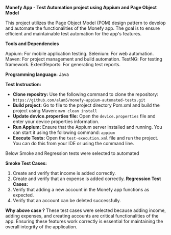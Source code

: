 ******Monefy App - Test Automation project using Appium and Page Object Model******

This project utilizes the Page Object Model (POM) design pattern to develop and automate the functionalities of the Monefy app. The goal is to ensure efficient and maintainable test automation for the app's features.

****Tools and Dependencies****

Appium: For mobile application testing.
Selenium: For web automation.
Maven: For project management and build automation.
TestNG: For testing framework.
ExtentReports: For generating test reports.

**Programming language:**
Java 

****Test Instruction:****
- **Clone repositry:** Use the following command to clone the repository: `https://github.com/alam5/monefy-appium-automated-tests.git`
- **Build project:** Go to file to the project directory Pom.xml and build the project using Maven: `mvn clean install`
-  **Update device.properties file:** Open the `device.properties` file and enter your device properties information.
- **Run Appium:** Ensure that the Appium server installed and running. You can start it using the following command: `appium`
- **Execute Tests:** Open the `test-execution.xml` file and run the project. You can do this from your IDE or using the command line.


Below Smoke and Regression tests were selected to automated

**Smoke Test Cases:**
1. Create and verify that income is added correctly.
2. Create and verify that an expense is added correctly.
**Regression Test Cases:**
1. Verify that adding a new account in the Monefy app functions as expected.
2. Verify that an account can be deleted successfully.

**Why above case ?**
These test cases were selected because adding income, adding expenses, and creating accounts are critical functionalities of the app. Ensuring these features work correctly is essential for maintaining the overall integrity of the application.







 

